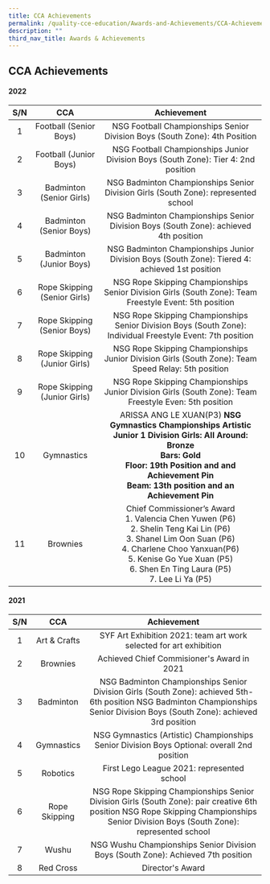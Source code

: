 ```yaml
---
title: CCA Achievements
permalink: /quality-cce-education/Awards-and-Achievements/CCA-Achievements/
description: ""
third_nav_title: Awards & Achievements
---
```

## CCA Achievements 

#### 2022

| S/N |       CCA       |                                                                                       Achievement                                                                                      |
|:---:|:---------------:|:--------------------------------------------------------------------------------------------------------------------------------------------------------------------------------------:|
|  1  |   Football (Senior Boys)  |NSG Football Championships Senior Division Boys (South Zone): 4th Position |
|  2  |     Football (Junior Boys)     |  NSG Football Championships Junior Division Boys  (South Zone): Tier 4: 2nd position                                                                                          |
|  3  |    Badminton (Senior Girls)    |    NSG Badminton Championships Senior Division Girls (South Zone): represented school   |
|  4  |    Badminton (Senior Boys)   |  NSG Badminton Championships Senior Division Boys (South Zone): achieved 4th position                |
|  5  |     Badminton (Junior Boys)   |    NSG Badminton Championships Junior Division Boys (South Zone): Tiered 4: achieved 1st position         |
|  6  |  Rope Skipping (Senior Girls) | NSG Rope Skipping Championships Senior Division Girls (South Zone): Team Freestyle Event: 5th position |
|  7  |      Rope Skipping (Senior Boys)   |    NSG Rope Skipping Championships Senior Division Boys (South Zone): Individual Freestyle Event: 7th position   |
|   8 |    Rope Skipping (Junior Girls)  | NSG Rope Skipping Championships Junior Division Girls (South Zone): Team Speed Relay: 5th position                       |
|  9  |    Rope Skipping (Junior Girls)   |    NSG Rope Skipping Championships Junior Division Girls (South Zone): Team Freestyle Even: 5th position    |
|  10 |    Gymnastics    |   ARISSA ANG LE XUAN(P3) <b>  NSG Gymnastics Championships Artistic Junior 1 Division Girls: All Around: Bronze   <br> Bars: Gold <br> Floor: 19th Position and and Achievement Pin <br> Beam: 13th position and an Achievement Pin   |
|11|Brownies| Chief Commissioner’s Award <br> 1. Valencia Chen Yuwen (P6) <br> 2. Shelin Teng Kai Lin (P6) <br> 3. Shanel Lim Oon Suan (P6) <br> 4. Charlene Choo Yanxuan(P6) <br> 5. Kenise Go Yue Xuan (P5) <br> 6. Shen En Ting Laura  (P5)<br> 7. Lee Li Ya (P5)  |

#### 2021

| S/N |       CCA       |                                                                                       Achievement                                                                                      |
|:---:|:---------------:|:--------------------------------------------------------------------------------------------------------------------------------------------------------------------------------------:|
|  1  |   Art & Crafts  |                                                           SYF Art Exhibition 2021: team art work selected for art exhibition                                                           |
|  2  |     Brownies    |  Achieved Chief Commisioner's Award in 2021                                                                                                                                            |
|  3  |    Badminton    |     NSG Badminton Championships Senior Division Girls (South Zone): achieved 5th-6th position  NSG Badminton Championships Senior Division Boys (South Zone): achieved 3rd position    |
|  4  |    Gymnastics   |  NSG Gymnastics (Artistic) Championships Senior Division Boys Optional: overall 2nd position                                                                                           |
|  5  |     Robotics    |                                                                      First Lego League 2021: represented school                                                                        |
|  6  |  Rope Skipping  | NSG Rope Skipping Championships Senior Division Girls (South Zone): pair creative 6th position   NSG Rope Skipping Championships Senior Division Boys (South Zone): represented school |
|  7  |       Wushu     |                                                    NSG Wushu Championships Senior Division Boys (South Zone): Achieved 7th position                                                    |
|   8 |     Red Cross   |                                                                                     Director's Award                                                                                   |